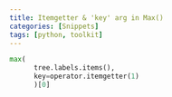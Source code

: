 ```yaml
---
title: Itemgetter & 'key' arg in Max() 
categories: [Snippets]
tags: [python, toolkit]
---
```


```python
max(
      tree.labels.items(), 
      key=operator.itemgetter(1)
      )[0]
```